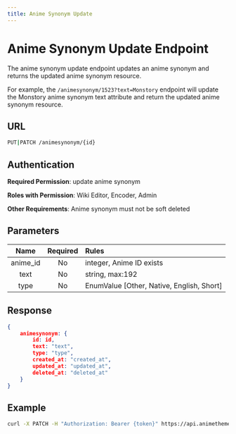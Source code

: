 ```yaml
---
title: Anime Synonym Update
---
```


# Anime Synonym Update Endpoint

The anime synonym update endpoint updates an anime synonym and returns the updated anime synonym resource.

For example, the `/animesynonym/1523?text=Monstory` endpoint will update the Monstory anime synonym text attribute and return the updated anime synonym resource.

## URL

```sh
PUT|PATCH /animesynonym/{id}
```

## Authentication

**Required Permission**: update anime synonym

**Roles with Permission**: Wiki Editor, Encoder, Admin

**Other Requirements**: Anime synonym must not be soft deleted

## Parameters

| Name     | Required | Rules                                     |
| :------: | :------: | :---------------------------------------- |
| anime_id | No       | integer, Anime ID exists                  |
| text     | No       | string, max:192                           |
| type     | No       | EnumValue [Other, Native, English, Short] |

## Response

```json
{
    animesynonym: {
        id: id,
        text: "text",
        type: "type",
        created_at: "created_at",
        updated_at: "updated_at",
        deleted_at: "deleted_at"
    }
}
```

## Example

```bash
curl -X PATCH -H "Authorization: Bearer {token}" https://api.animethemes.moe/animesynonym/1523
```
